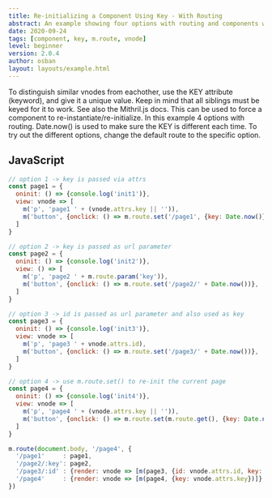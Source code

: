 ```yaml
---
title: Re-initializing a Component Using Key - With Routing
abstract: An example showing four options with routing and components which are using key.
date: 2020-09-24
tags: [component, key, m.route, vnode]
level: beginner
version: 2.0.4
author: osban
layout: layouts/example.html
---
```


To distinguish similar vnodes from eachother, use the KEY attribute (keyword), and give it a unique value.
Keep in mind that all siblings must be keyed for it to work.
See also the Mithril.js docs.
This can be used to force a component to re-instantiate/re-initialize.
In this example 4 options with routing. Date.now() is used to make sure the KEY is different each time.
To try out the different options, change the default route to the specific option.

## JavaScript

~~~js
// option 1 -> key is passed via attrs
const page1 = {
  oninit: () => {console.log('init1')},
  view: vnode => [
    m('p', 'page1 ' + (vnode.attrs.key || '')),
    m('button', {onclick: () => m.route.set('/page1', {key: Date.now()})}, 're-init')
  ]
}

// option 2 -> key is passed as url parameter
const page2 = {
  oninit: () => {console.log('init2')},
  view: () => [
    m('p', 'page2 ' + m.route.param('key')),
    m('button', {onclick: () => m.route.set('/page2/' + Date.now())}, 're-init')
  ]
}

// option 3 -> id is passed as url parameter and also used as key
const page3 = {
  oninit: () => {console.log('init3')},
  view: vnode => [
    m('p', 'page3 ' + vnode.attrs.id),
    m('button', {onclick: () => m.route.set('/page3/' + Date.now())}, 're-init')
  ]
}

// option 4 -> use m.route.set() to re-init the current page
const page4 = {
  oninit: () => {console.log('init4')},
  view: vnode => [
    m('p', 'page4 ' + (vnode.attrs.key || '')),
    m('button', {onclick: () => m.route.set(m.route.get(), {key: Date.now()})}, 're-init')
  ]
}

m.route(document.body, '/page4', {
  '/page1'     : page1,
  '/page2/:key': page2,
  '/page3/:id' : {render: vnode => [m(page3, {id: vnode.attrs.id, key: vnode.attrs.id})]},
  '/page4'     : {render: vnode => [m(page4, {key: vnode.attrs.key})]}
})
~~~

